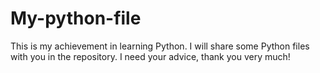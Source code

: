 # My-python-file
This is my achievement in learning Python. I will share some Python files with you in the repository. I need your advice, thank you very much!
